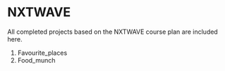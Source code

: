 # NXTWAVE
All completed projects based on the NXTWAVE course plan are included here.
1. Favourite_places
2. Food_munch
